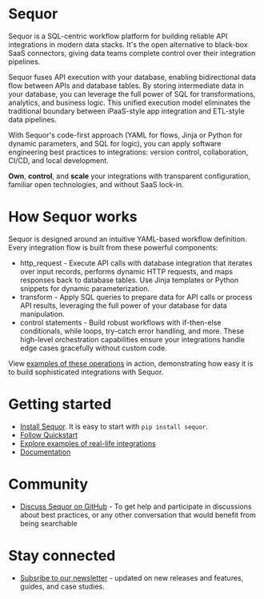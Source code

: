 # Sequor
Sequor is a SQL-centric workflow platform for building reliable API integrations in modern data stacks. It's the open alternative to black-box SaaS connectors, giving data teams complete control over their integration pipelines.

Sequor fuses API execution with your database, enabling bidirectional data flow between APIs and database tables. By storing intermediate data in your database, you can leverage the full power of SQL for transformations, analytics, and business logic. This unified execution model eliminates the traditional boundary between iPaaS-style app integration and ETL-style data pipelines.

With Sequor's code-first approach (YAML for flows, Jinja or Python for dynamic parameters, and SQL for logic), you can apply software engineering best practices to integrations: version control, collaboration, CI/CD, and local development.

**Own**, **control**, and **scale** your integrations with transparent configuration, familiar open technologies, and without SaaS lock-in.

# How Sequor works
Sequor is designed around an intuitive YAML-based workflow definition. Every integration  flow is built from these powerful components:

* http_request - Execute API calls with database integration that iterates over input records, performs dynamic HTTP requests, and maps responses back to database tables. Use Jinja templates or Python snippets for dynamic parameterization.
* transform - Apply SQL queries to prepare data for API calls or process API results, leveraging the full power of your database for data manipulation.
* control statements - Build robust workflows with if-then-else conditionals, while loops, try-catch error handling, and more. These high-level orchestration capabilities ensure your integrations handle edge cases gracefully without custom code.

View [examples of these operations](https://sequor.dev/#example-snippets) in action, demonstrating how easy it is to build sophisticated integrations with Sequor.

# Getting started
* [Install Sequor](https://docs.sequor.dev/getting-started/installation). It is easy to start with `pip install sequor`.
* [Follow Quickstart](https://docs.sequor.dev/getting-started/quickstart)
* [Explore examples of real-life integrations](https://github.com/paloaltodatabases/sequor-integrations)
* [Documentation](https://docs.sequor.dev/)

# Community
* [Discuss Sequor on GitHub](https://github.com/paloaltodatabases/sequor/discussions) - To get help and participate in discussions about best practices, or any other conversation that would benefit from being searchable

# Stay connected
* [Subsribe to our newsletter](https://buttondown.com/sequor) -  updated on new releases and features, guides, and case studies.






  
